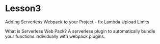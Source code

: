 # Lesson3

Adding Serverless Webpack to your Project - fix Lambda Upload Limits


What is Serverless Web Pack?
A serverless plugin to automatically bundle your functions individually with webpack plugins.

